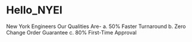 # Hello_NYEI
New York Engineers
Our Qualities Are-
a. 50% Faster Turnaround
b. Zero Change Order Guarantee
c. 80% First-Time Approval
